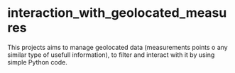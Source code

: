 # interaction_with_geolocated_measures
This projects aims to manage geolocated data (measurements points o any similar type of usefull information), to filter and interact with it by using simple Python code.
